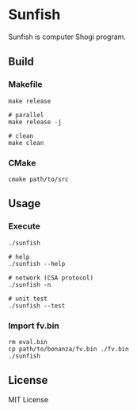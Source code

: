 Sunfish
========

Sunfish is computer Shogi program.

Build
-----

### Makefile

```
make release

# parallel
make release -j

# clean
make clean
```

### CMake

```
cmake path/to/src
```

Usage
-----

### Execute

```
./sunfish

# help
./sunfish --help

# network (CSA protocol)
./sunfish -n

# unit test
./sunfish --test
```

### Import fv.bin

```
rm eval.bin
cp path/to/bonanza/fv.bin ./fv.bin
./sunfish
```

License
-------

MIT License
